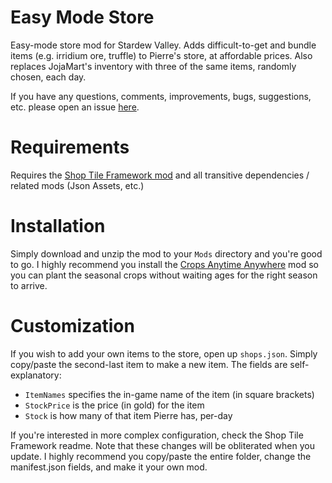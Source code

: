 # Easy Mode Store

Easy-mode store mod for Stardew Valley. Adds difficult-to-get and bundle items (e.g. irridium ore, truffle) to Pierre's store, at affordable prices. Also replaces JojaMart's inventory with three of the same items, randomly chosen, each day.

If you have any questions, comments, improvements, bugs, suggestions, etc. please open an issue [here](https://github.com/nightblade9/easy-mode-store/issues).

# Requirements

Requires the [Shop Tile Framework mod](https://www.nexusmods.com/stardewvalley/mods/5005) and all transitive dependencies / related mods (Json Assets, etc.)

# Installation

Simply download and unzip the mod to your `Mods` directory and you're good to go. I highly recommend you install the [Crops Anytime Anywhere](https://www.nexusmods.com/stardewvalley/mods/3000) mod so you can plant the seasonal crops without waiting ages for the right season to arrive.

# Customization

If you wish to add your own items to the store, open up `shops.json`. Simply copy/paste the second-last item to make a new item. The fields are self-explanatory: 

- `ItemNames` specifies the in-game name of the item (in square brackets)
- `StockPrice` is the price (in gold) for the item
- `Stock` is how many of that item Pierre has, per-day

If you're interested in more complex configuration, check the Shop Tile Framework readme. Note that these changes will be obliterated when you update. I highly recommend you copy/paste the entire folder, change the manifest.json fields, and make it your own mod.